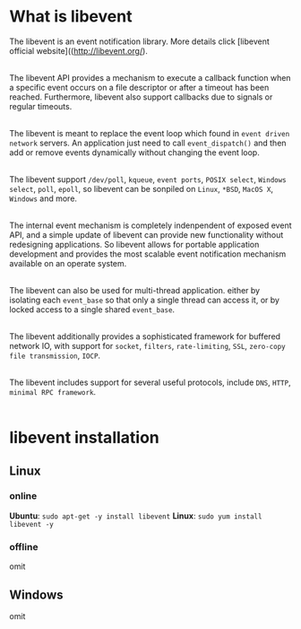 # What is libevent
The libevent is an event notification library. More details click [libevent official website]((http://libevent.org/).<br/><br/>

The libevent API provides a mechanism to execute a callback function when a specific event occurs on a file descriptor or after a timeout has been reached. Furthermore, libevent also support callbacks due to signals or regular timeouts.<br/><br/>

The libevent is meant to replace the event loop which found in `event driven network` servers. An application just need to call `event_dispatch()` and then add or remove events dynamically without changing the event loop.<br/><br/>

The libevent support `/dev/poll`, `kqueue`, `event ports`, `POSIX select`, `Windows select`, `poll`, `epoll`, so libevent can be sonpiled on `Linux`, `*BSD`, `MacOS X`, `Windows` and more.<br/><br/>

The internal event mechanism is completely indenpendent of exposed event API, and a simple update of libevent can provide new functionality without redesigning applications. So libevent allows for portable application development and provides the most scalable event notification mechanism available on an operate system.<br/><br/>

The libevent can also be used for multi-thread application. either by isolating each `event_base` so that only a single thread can access it, or by locked access to a single shared `event_base`.<br/><br/>

The libevent additionally provides a sophisticated framework for buffered network IO, with support for `socket`, `filters`, `rate-limiting`, `SSL`, `zero-copy file transmission`, `IOCP`.<br/><br/>

The libevent includes support for several useful protocols, include `DNS`, `HTTP`, `minimal RPC framework`.<br/><br/>

# libevent installation
## Linux
### online 
**Ubuntu**: `sudo apt-get -y install libevent`
**Linux**: `sudo yum install libevent -y`

### offline
omit 

## Windows
omit

